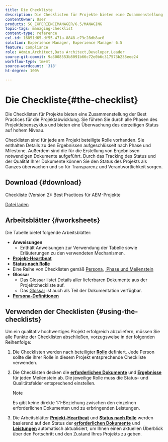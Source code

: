 ```yaml
---
title: Die Checkliste
description: Die Checklisten für Projekte bieten eine Zusammenstellung der Best Practices für die Projektabwicklung. Sie führen Sie durch alle Phasen des Projektlebenszyklus und bieten eine Überwachung des derzeitigen Status auf hohem Niveau.
contentOwner: User
products: SG_EXPERIENCEMANAGER/6.5/MANAGING
topic-tags: managing-checklist
content-type: reference
exl-id: 16851d65-df55-471a-8848-c73c28db8ac0
solution: Experience Manager, Experience Manager 6.5
feature: Compliance
role: Admin,Architect,Data Architect,Developer,Leader
source-git-commit: 9a3008553b8091b66c72e0b6c317573b235eee24
workflow-type: tm+mt
source-wordcount: '318'
ht-degree: 100%

---
```


# Die Checkliste{#the-checklist}

Die Checklisten für Projekte bieten eine Zusammenstellung der Best Practices für die Projektabwicklung. Sie führen Sie durch alle Phasen des Projektlebenszyklus und bieten eine Überwachung des derzeitigen Status auf hohem Niveau.

Checklisten sind für jede am Projekt beteiligte Rolle vorhanden. Sie enthalten Details zu den Ergebnissen aufgeschlüsselt nach Phase und Milestone. Außerdem sind die für die Erstellung von Ergebnissen notwendigen Dokumente aufgeführt. Durch das Tracking des Status und der Qualität Ihrer Dokumente können Sie den Status des Projekts als Ganzes überwachen und so für Transparenz und Verantwortlichkeit sorgen.

## Download {#download}

Checkliste (Version 2): Best Practices für AEM-Projekte

[Datei laden](assets/aem_project_bp_checklistv2-65.xlsx)

## Arbeitsblätter {#worksheets}

Die Tabelle bietet folgende Arbeitsblätter:

* **Anweisungen**
   * Enthält Anweisungen zur Verwendung der Tabelle sowie Erläuterungen zu den verwendeten Mechanismen.
* **[Projekt-Heartbeat](/help/managing/best-practices.md#project-heartbeat-dashboard)**
* **[Status nach Rolle](/help/managing/best-practices.md#status-by-role)**
* Eine Reihe von Checklisten gemäß [Persona](/help/managing/best-practices.md#persona), [ Phase und Meilenstein](/help/managing/best-practices.md#phases-and-milestones)
* **Glossar**
   * Das Glossar listet Details aller lieferbaren Dokumente aus der Projektcheckliste auf.
   * Das [Glossar](/help/managing/best-practices-glossary.md) ist auch als Teil der Dokumentation verfügbar.
* **[Persona-Definitionen](/help/managing/best-practices.md#persona)**

## Verwenden der Checklisten {#using-the-checklists}

Um ein qualitativ hochwertiges Projekt erfolgreich abzuliefern, müssen Sie alle Punkte der Checklisten abschließen, vorzugsweise in der folgenden Reihenfolge:

1. Die Checklisten werden nach beteiligter **[Rolle](/help/managing/best-practices.md#persona)** definiert. Jede Person sollte die ihrer Rolle in diesem Projekt entsprechende Checkliste verwenden.
1. Die Checklisten decken die **[erforderlichen Dokumente](/help/managing/best-practices.md#required-documents)** und **[Ergebnisse](/help/managing/best-practices.md#deliverables)** für jeden Meilenstein ab. Die jeweilige Rolle muss die Status- und Qualitätsfelder entsprechend einstellen.

   >[!NOTE]
   >
   >Es gibt keine direkte 1:1-Beziehung zwischen den einzelnen erforderlichen Dokumenten und zu erbringenden Leistungen.

1. Die Arbeitsblätter **[Projekt-Heartbeat](/help/managing/best-practices.md#project-heartbeat-dashboard)** und **[Status nach Rolle](/help/managing/best-practices.md#status-by-role)** werden basierend auf den Status der **[erforderlichen Dokumente](/help/managing/best-practices.md#required-documents)** und **[Leistungen](/help/managing/best-practices.md#deliverables)** automatisch aktualisiert, um Ihnen einen aktuellen Überblick über den Fortschritt und den Zustand Ihres Projekts zu geben.
